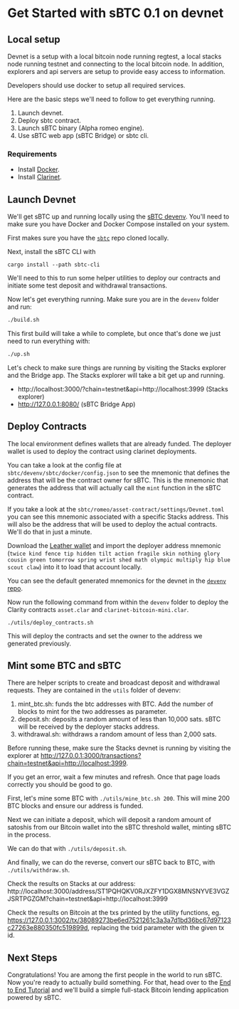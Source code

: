 # Get Started with sBTC 0.1 on devnet

## Local setup

Devnet is a setup with a local bitcoin node running regtest, a local stacks node running testnet and connecting to the local bitcoin node. In addition, explorers and api servers are setup to provide easy access to information.

Developers should use docker to setup all required services.

Here are the basic steps we'll need to follow to get everything running.

1. Launch devnet.
2. Deploy sbtc contract.
3. Launch sBTC binary (Alpha romeo engine).
4. Use sBTC web app (sBTC Bridge) or sbtc cli.

### Requirements

- Install [Docker](https://docs.docker.com/engine/install/).
- Install [Clarinet](https://github.com/hirosystems/clarinet).

## Launch Devnet

We'll get sBTC up and running locally using the [sBTC devenv](https://github.com/stacks-network/sbtc/blob/main/devenv/README.md). You'll need to make sure you have Docker and Docker Compose installed on your system.

First makes sure you have the [`sbtc`](https://github.com/stacks-network/sbtc) repo cloned locally.

Next, install the sBTC CLI with

```
cargo install --path sbtc-cli
```

We'll need to this to run some helper utilities to deploy our contracts and initiate some test deposit and withdrawal transactions.

Now let's get everything running. Make sure you are in the `devenv` folder and run:

```bash
./build.sh
```

This first build will take a while to complete, but once that's done we just need to run everything with:

```bash
./up.sh
```

Let's check to make sure things are running by visiting the Stacks explorer and the Bridge app. The Stacks explorer will take a bit get up and running.

- http://localhost:3000/?chain=testnet&api=http://localhost:3999 (Stacks explorer)
- http://127.0.0.1:8080/ (sBTC Bridge App)

## Deploy Contracts

The local environment defines wallets that are already funded. The deployer wallet is used to deploy the contract using clarinet deployments.

You can take a look at the config file at `sbtc/devenv/sbtc/docker/config.json` to see the mnemonic that defines the address that will be the contract owner for sBTC. This is the mnemonic that generates the address that will actually call the `mint` function in the sBTC contract.

If you take a look at the `sbtc/romeo/asset-contract/settings/Devnet.toml` you can see this mnemonic associated with a specific Stacks address. This will also be the address that will be used to deploy the actual contracts. We'll do that in just a minute.

Download the [Leather wallet](https://leather.io) and import the deployer address mnemonic (`twice kind fence tip hidden tilt action fragile skin nothing glory cousin green tomorrow spring wrist shed math olympic multiply hip blue scout claw`) into it to load that account locally.

You can see the default generated mnemonics for the devnet in the [`devenv` repo](https://github.com/stacks-network/sbtc/devenv).

Now run the following command from within the `devenv` folder to deploy the Clarity contracts `asset.clar` and `clarinet-bitcoin-mini.clar`.

```
./utils/deploy_contracts.sh
```

This will deploy the contracts and set the owner to the address we generated previously.

## Mint some BTC and sBTC

There are helper scripts to create and broadcast deposit and withdrawal requests. They are contained in the `utils` folder of devenv:

1. mint_btc.sh: funds the btc addresses with BTC. Add the number of blocks to mint for the two addresses as parameter.
2. deposit.sh: deposits a random amount of less than 10,000 sats. sBTC will be received by the deployer stacks address.
3. withdrawal.sh: withdraws a random amount of less than 2,000 sats.

Before running these, make sure the Stacks devnet is running by visiting the explorer at http://127.0.0.1:3000/transactions?chain=testnet&api=http://localhost:3999.

If you get an error, wait a few minutes and refresh. Once that page loads correctly you should be good to go.

First, let's mine some BTC with `./utils/mine_btc.sh 200`. This will mine 200 BTC blocks and ensure our address is funded.

Next we can initiate a deposit, which will deposit a random amount of satoshis from our Bitcoin wallet into the sBTC threshold wallet, minting sBTC in the process.

We can do that with `./utils/deposit.sh`.

And finally, we can do the reverse, convert our sBTC back to BTC, with `./utils/withdraw.sh`.

Check the results on Stacks at our address:
http://localhost:3000/address/ST1PQHQKV0RJXZFY1DGX8MNSNYVE3VGZJSRTPGZGM?chain=testnet&api=http://localhost:3999

Check the results on Bitcoin at the txs printed by the utility functions, eg. https://127.0.0.1:3002/tx/38089273be6ed7521261c3a3a7d1bd36bc67d97123c27263e880350fc519899d, replacing the txid parameter with the given tx id.

## Next Steps

Congratulations! You are among the first people in the world to run sBTC. Now you're ready to actually build something. For that, head over to the [End to End Tutorial](./tutorial.md) and we'll build a simple full-stack Bitcoin lending application powered by sBTC.
